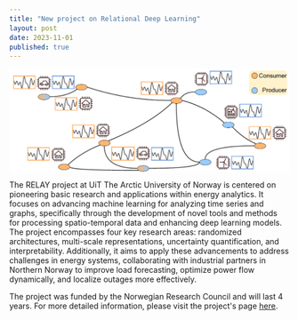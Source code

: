 ```yaml
---
title: "New project on Relational Deep Learning"
layout: post
date: 2023-11-01
published: true
---
```


<img src="https://raw.githubusercontent.com/NGMLGroup/NGMLGroup.github.io/main/figs/overview.png" style="width: 15cm" align="center">

The RELAY project at UiT The Arctic University of Norway is centered on pioneering basic research and applications within energy analytics. It focuses on advancing machine learning for analyzing time series and graphs, specifically through the development of novel tools and methods for processing spatio-temporal data and enhancing deep learning models. The project encompasses four key research areas: randomized architectures, multi-scale representations, uncertainty quantification, and interpretability. Additionally, it aims to apply these advancements to address challenges in energy systems, collaborating with industrial partners in Northern Norway to improve load forecasting, optimize power flow dynamically, and localize outages more effectively.


The project was funded by the Norwegian Research Council and will last 4 years. For more detailed information, please visit the project's page [here](https://en.uit.no/project/relay/Project%20Description%20(page%20name)).
